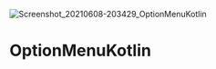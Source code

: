 ![Screenshot_20210608-203429_OptionMenuKotlin](https://user-images.githubusercontent.com/70090180/121676293-1473ac00-cad2-11eb-824c-27dc0d0443a4.jpg)
# OptionMenuKotlin
